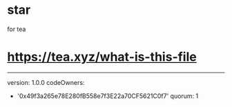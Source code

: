 # star
for tea
# https://tea.xyz/what-is-this-file
---
version: 1.0.0
codeOwners:
  - '0x49f3a265e78E280fB558e7f3E22a70CF5621C0f7'
quorum: 1
